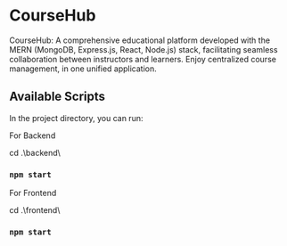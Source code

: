 # CourseHub

CourseHub: A comprehensive educational platform developed with the MERN (MongoDB, Express.js, React, Node.js) stack, facilitating seamless collaboration between instructors and learners. Enjoy centralized course management, in one unified application.

## Available Scripts

In the project directory, you can run:

For Backend

cd .\backend\

### `npm start`



For Frontend

cd .\frontend\

### `npm start`
